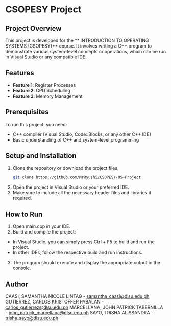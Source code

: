 # CSOPESY Project

## Project Overview
This project is developed for the ** INTRODUCTION TO OPERATING SYSTEMS (CSOPESY)** course. It involves writing a C++ program to demonstrate various system-level concepts or operations, which can be run in Visual Studio or any compatible IDE.

## Features
- **Feature 1**: Register Processes
- **Feature 2**: CPU Scheduling
- **Feature 3**: Memory Management

## Prerequisites
To run this project, you need:
- C++ compiler (Visual Studio, Code::Blocks, or any other C++ IDE)
- Basic understanding of C++ and system-level programming

## Setup and Installation
1. Clone the repository or download the project files.
   ```bash
   git clone https://github.com/MrRyushi/CSOPESY-OS-Project
   ```
2. Open the project in Visual Studio or your preferred IDE.
3. Make sure to include all the necessary header files and libraries if required.
   
## How to Run
1. Open main.cpp in your IDE.
2. Build and compile the project:
- In Visual Studio, you can simply press Ctrl + F5 to build and run the project.
- In other IDEs, follow the respective build and run instructions.
3. The program should execute and display the appropriate output in the console.

## Author
CAASI, SAMANTHA NICOLE LINTAG - samantha_caasi@dlsu.edu.ph
GUTIERREZ, CARLOS KRISTOFFER PABALAN - carlos_gutierrez@dlsu.edu.ph
MARCELLANA, JOHN PATRICK TABERNILLA - john_patrick_marcellana@dlsu.edu.ph
SAYO, TRISHA ALISSANDRA - trisha_sayo@dlsu.edu.ph

